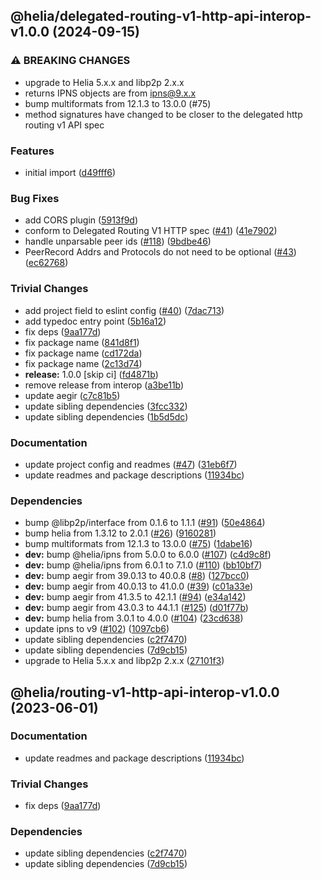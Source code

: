 ## @helia/delegated-routing-v1-http-api-interop-v1.0.0 (2024-09-15)

### ⚠ BREAKING CHANGES

* upgrade to Helia 5.x.x and libp2p 2.x.x
* returns IPNS objects are from ipns@9.x.x
* bump multiformats from 12.1.3 to 13.0.0 (#75)
* method signatures have changed to be closer to the delegated http routing v1 API spec

### Features

* initial import ([d49fff6](https://github.com/ipfs/helia-delegated-routing-v1-http-api/commit/d49fff63e425917854b81ec0b7dda45c190db753))

### Bug Fixes

* add CORS plugin ([5913f9d](https://github.com/ipfs/helia-delegated-routing-v1-http-api/commit/5913f9d656da0ab540e5238088394ca8ff44c2f4))
* conform to Delegated Routing V1 HTTP spec ([#41](https://github.com/ipfs/helia-delegated-routing-v1-http-api/issues/41)) ([41e7902](https://github.com/ipfs/helia-delegated-routing-v1-http-api/commit/41e790273f568d0ac939f97d4ff1b1a877345930))
* handle unparsable peer ids ([#118](https://github.com/ipfs/helia-delegated-routing-v1-http-api/issues/118)) ([9bdbe46](https://github.com/ipfs/helia-delegated-routing-v1-http-api/commit/9bdbe469577edda28e81f1799085cd1b49391331))
* PeerRecord Addrs and Protocols do not need to be optional ([#43](https://github.com/ipfs/helia-delegated-routing-v1-http-api/issues/43)) ([ec62768](https://github.com/ipfs/helia-delegated-routing-v1-http-api/commit/ec62768fac9e556314219cc66432aae9624fb5f1))

### Trivial Changes

* add project field to eslint config ([#40](https://github.com/ipfs/helia-delegated-routing-v1-http-api/issues/40)) ([7dac713](https://github.com/ipfs/helia-delegated-routing-v1-http-api/commit/7dac7133c3f6d3dcaf918080281c87d5c6fe9dd1))
* add typedoc entry point ([5b16a12](https://github.com/ipfs/helia-delegated-routing-v1-http-api/commit/5b16a125624dec9881023ad65b05ad7b52e4e524))
* fix deps ([9aa177d](https://github.com/ipfs/helia-delegated-routing-v1-http-api/commit/9aa177d038cc30bb6949624c8cc9266cc77364db))
* fix package name ([841d8f1](https://github.com/ipfs/helia-delegated-routing-v1-http-api/commit/841d8f16f9a60774714601dc20f4beeb9af3dff8))
* fix package name ([cd172da](https://github.com/ipfs/helia-delegated-routing-v1-http-api/commit/cd172da90de405c33cfe520f0671e7a582badd15))
* fix package name ([2c13d74](https://github.com/ipfs/helia-delegated-routing-v1-http-api/commit/2c13d74b8bb107c8fef2997eb631e81ecb7190d2))
* **release:** 1.0.0 [skip ci] ([fd4871b](https://github.com/ipfs/helia-delegated-routing-v1-http-api/commit/fd4871bfbb8c6f8c22a1314420bde0e62ee5fb77))
* remove release from interop ([a3be11b](https://github.com/ipfs/helia-delegated-routing-v1-http-api/commit/a3be11b359e53b12b73f554003f2f0fb243c1405))
* update aegir ([c7c81b5](https://github.com/ipfs/helia-delegated-routing-v1-http-api/commit/c7c81b5004efae54a57dd513ed1b5d0520658238))
* update sibling dependencies ([3fcc332](https://github.com/ipfs/helia-delegated-routing-v1-http-api/commit/3fcc33288d53525aaeb2ebe9d74782eb2f8983ee))
* update sibling dependencies ([1b5d5dc](https://github.com/ipfs/helia-delegated-routing-v1-http-api/commit/1b5d5dcc717499fae21cbcd72e368a982a520508))

### Documentation

* update project config and readmes ([#47](https://github.com/ipfs/helia-delegated-routing-v1-http-api/issues/47)) ([31eb6f7](https://github.com/ipfs/helia-delegated-routing-v1-http-api/commit/31eb6f77c66a7e0e0e8f9a0b828dfbd70fbf5929))
* update readmes and package descriptions ([11934bc](https://github.com/ipfs/helia-delegated-routing-v1-http-api/commit/11934bc9c482b87e8303ea4393c49c7f1c029bd9))

### Dependencies

* bump @libp2p/interface from 0.1.6 to 1.1.1 ([#91](https://github.com/ipfs/helia-delegated-routing-v1-http-api/issues/91)) ([50e4864](https://github.com/ipfs/helia-delegated-routing-v1-http-api/commit/50e4864df6584dae794b8720c4f9516ee74790ff))
* bump helia from 1.3.12 to 2.0.1 ([#26](https://github.com/ipfs/helia-delegated-routing-v1-http-api/issues/26)) ([9160281](https://github.com/ipfs/helia-delegated-routing-v1-http-api/commit/9160281a11058a36ff03962fb89d575a88ac901c))
* bump multiformats from 12.1.3 to 13.0.0 ([#75](https://github.com/ipfs/helia-delegated-routing-v1-http-api/issues/75)) ([1dabe16](https://github.com/ipfs/helia-delegated-routing-v1-http-api/commit/1dabe16d06944e73015ef4289fb36353f74f1768))
* **dev:** bump @helia/ipns from 5.0.0 to 6.0.0 ([#107](https://github.com/ipfs/helia-delegated-routing-v1-http-api/issues/107)) ([c4d9c8f](https://github.com/ipfs/helia-delegated-routing-v1-http-api/commit/c4d9c8f906150dbe1157e95cc31545524e17ca82))
* **dev:** bump @helia/ipns from 6.0.1 to 7.1.0 ([#110](https://github.com/ipfs/helia-delegated-routing-v1-http-api/issues/110)) ([bb10bf7](https://github.com/ipfs/helia-delegated-routing-v1-http-api/commit/bb10bf7c93ea9a8f7c21268aa5711a1f11d6dca6))
* **dev:** bump aegir from 39.0.13 to 40.0.8 ([#8](https://github.com/ipfs/helia-delegated-routing-v1-http-api/issues/8)) ([127bcc0](https://github.com/ipfs/helia-delegated-routing-v1-http-api/commit/127bcc0ff509b57ee972ac949d48b579b7fe7f07))
* **dev:** bump aegir from 40.0.13 to 41.0.0 ([#39](https://github.com/ipfs/helia-delegated-routing-v1-http-api/issues/39)) ([c01a33e](https://github.com/ipfs/helia-delegated-routing-v1-http-api/commit/c01a33eecf137c6773cf9b34ca05c12f18d04b09))
* **dev:** bump aegir from 41.3.5 to 42.1.1 ([#94](https://github.com/ipfs/helia-delegated-routing-v1-http-api/issues/94)) ([e34a142](https://github.com/ipfs/helia-delegated-routing-v1-http-api/commit/e34a142f4aff8a9a5899f47a31b898f21a3c4b39))
* **dev:** bump aegir from 43.0.3 to 44.1.1 ([#125](https://github.com/ipfs/helia-delegated-routing-v1-http-api/issues/125)) ([d01f77b](https://github.com/ipfs/helia-delegated-routing-v1-http-api/commit/d01f77b4c751e076fec0a1d99d2614a6427ff140))
* **dev:** bump helia from 3.0.1 to 4.0.0 ([#104](https://github.com/ipfs/helia-delegated-routing-v1-http-api/issues/104)) ([23cd638](https://github.com/ipfs/helia-delegated-routing-v1-http-api/commit/23cd638dc1a601bacaca63abb017567b1dbf4341))
* update ipns to v9 ([#102](https://github.com/ipfs/helia-delegated-routing-v1-http-api/issues/102)) ([1097cb6](https://github.com/ipfs/helia-delegated-routing-v1-http-api/commit/1097cb6bd90741bf55d46f9c3e07bfa9f01f362b))
* update sibling dependencies ([c2f7470](https://github.com/ipfs/helia-delegated-routing-v1-http-api/commit/c2f74702796965c0096a42fe29c9eaf124ff899d))
* update sibling dependencies ([7d9cb15](https://github.com/ipfs/helia-delegated-routing-v1-http-api/commit/7d9cb15f8d22e5bbfc549de64a7abc8d2ff15a3c))
* upgrade to Helia 5.x.x and libp2p 2.x.x ([27101f3](https://github.com/ipfs/helia-delegated-routing-v1-http-api/commit/27101f309a66244d1790c926be4c54225534e361))

## @helia/routing-v1-http-api-interop-v1.0.0 (2023-06-01)


### Documentation

* update readmes and package descriptions ([11934bc](https://github.com/ipfs/helia-routing-v1-http-api/commit/11934bc9c482b87e8303ea4393c49c7f1c029bd9))


### Trivial Changes

* fix deps ([9aa177d](https://github.com/ipfs/helia-routing-v1-http-api/commit/9aa177d038cc30bb6949624c8cc9266cc77364db))


### Dependencies

* update sibling dependencies ([c2f7470](https://github.com/ipfs/helia-routing-v1-http-api/commit/c2f74702796965c0096a42fe29c9eaf124ff899d))
* update sibling dependencies ([7d9cb15](https://github.com/ipfs/helia-routing-v1-http-api/commit/7d9cb15f8d22e5bbfc549de64a7abc8d2ff15a3c))
